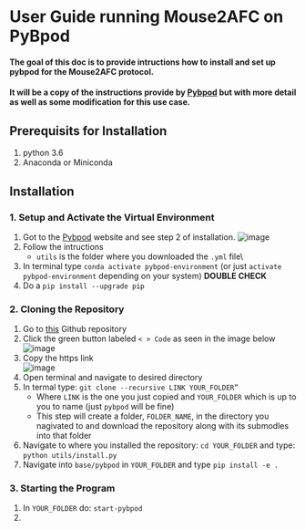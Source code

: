 # User Guide running Mouse2AFC on PyBpod
#### The goal of this doc is to provide intructions how to install and set up pybpod for the Mouse2AFC protocol. 
#### It will be a copy of the instructions provide by [Pybpod](https://pybpod.readthedocs.io/en/v1.8.1/getting-started/install.html) but with more detail as well as some modification for this use case.

## Prerequisits for Installation
1. python 3.6
2. Anaconda or Miniconda

## Installation
### 1. Setup and Activate the Virtual Environment
1. Got to the [Pybpod](https://pybpod.readthedocs.io/en/v1.8.1/getting-started/install.html) website and see step 2 of installation. 
![image](https://github.com/HenryJFlynn/mouse2afc/assets/130571023/2f705022-145e-40f1-92d6-d42199138465)
2. Follow the intructions
     - `utils` is the folder where you downloaded the `.yml` file\
3. In terminal type `conda activate pybpod-environment` (or just `activate pybpod-environment` depending on your system) **DOUBLE CHECK**
4. Do a `pip install --upgrade pip`

### 2. Cloning the Repository
1. Go to [this](https://pybpod.readthedocs.io/en/v1.8.1/getting-started/install.html) Github repository
2. Click the green button labeled ` < > Code ` as seen in the image below 
![image](https://github.com/HenryJFlynn/mouse2afc/assets/130571023/5b579fcd-c308-4be1-8368-07a6a7a5b7e9)
3. Copy the https link                              
![image](https://github.com/HenryJFlynn/mouse2afc/assets/130571023/6a32a8c6-d85f-4c8c-9360-4288eaf3700e)
4. Open terminal and navigate to desired directory
5. In termal type: `git clone --recursive LINK YOUR_FOLDER”`
     - Where `LINK` is the one you just copied and `YOUR_FOLDER` which is up to you to name (just `pybpod` will be fine)
     - This step will create a folder, `FOLDER_NAME`, in the directory you nagivated to and download the repository along with its submodles into that folder
6. Navigate to where you installed the repository: `cd YOUR_FOLDER` and type: `python utils/install.py`
7. Navigate into `base/pybpod` in `YOUR_FOLDER` and type `pip install -e .`

### 3. Starting the Program
1. In `YOUR_FOLDER` do: `start-pybpod`
2. 

